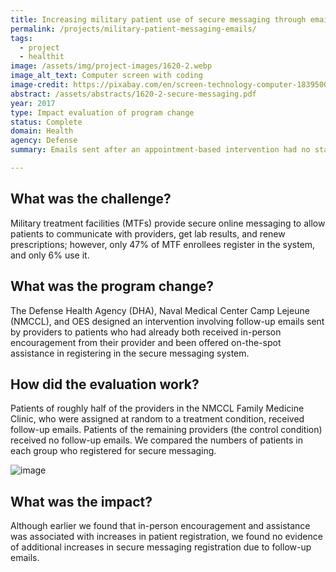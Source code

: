 ```yaml
---
title: Increasing military patient use of secure messaging through email reminders
permalink: /projects/military-patient-messaging-emails/
tags: 
  - project 
  - healthit
image: /assets/img/project-images/1620-2.webp
image_alt_text: Computer screen with coding
image-credit: https://pixabay.com/en/screen-technology-computer-1839500/
abstract: /assets/abstracts/1620-2-secure-messaging.pdf
year: 2017
type: Impact evaluation of program change
status: Complete
domain: Health
agency: Defense 
summary: Emails sent after an appointment-based intervention had no statistically reliable impact on patient registration for secure messaging

---
```

## What was the challenge?

Military treatment facilities (MTFs) provide secure online messaging to allow patients to communicate with providers, get lab results, and renew prescriptions; however, only 47% of MTF enrollees register in the system, and only 6% use it.

## What was the program change?

The Defense Health Agency (DHA), Naval Medical Center Camp Lejeune (NMCCL), and OES designed an intervention involving follow-up emails sent by providers to patients who had already both received in-person encouragement from their provider and been offered on-the-spot assistance in registering in the secure messaging system.

## How did the evaluation work?

Patients of roughly half of the providers in the NMCCL Family Medicine Clinic, who were assigned at random to a treatment condition, received follow-up emails. Patients of the remaining providers (the control condition) received no follow-up emails. We compared the numbers of patients in each group who registered for secure messaging. 

![image]({{site.baseurl}}/assets/img/project-images/1620-2-graph.webp)

## What was the impact?

Although earlier we found that in-person encouragement and assistance was associated with increases in patient registration, we found no evidence of additional increases in secure messaging registration due to follow-up emails.
